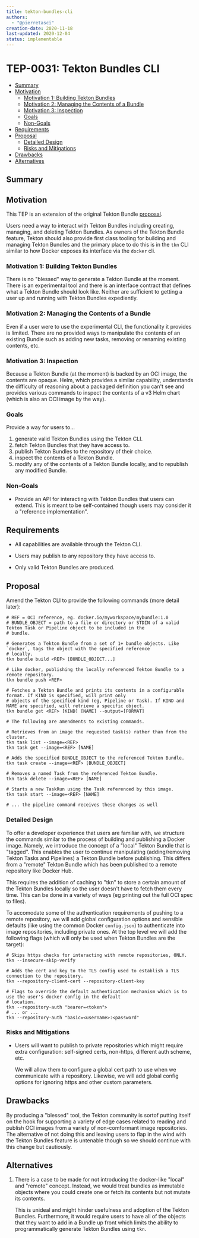 ```yaml
---
title: tekton-bundles-cli
authors:
  - "@pierretasci"
creation-date: 2020-11-18
last-updated: 2020-12-04
status: implementable
---
```

# TEP-0031: Tekton Bundles CLI

<!-- toc -->
- [Summary](#summary)
- [Motivation](#motivation)
  - [Motivation 1: Building Tekton Bundles](#motivation-1-building-tekton-bundles)
  - [Motivation 2: Managing the Contents of a Bundle](#motivation-2-managing-the-contents-of-a-bundle)
  - [Motivation 3: Inspection](#motivation-3-inspection)
  - [Goals](#goals)
  - [Non-Goals](#non-goals)
- [Requirements](#requirements)
- [Proposal](#proposal)
  - [Detailed Design](#detailed-design)
  - [Risks and Mitigations](#risks-and-mitigations)
- [Drawbacks](#drawbacks)
- [Alternatives](#alternatives)
<!-- /toc -->

## Summary

## Motivation

This TEP is an extension of the original Tekton Bundle [proposal](0005-tekton-oci-bundles.md).

Users need a way to interact with Tekton Bundles including creating, managing, and deleting Tekton Bundles. As owners of the Tekton Bundle feature, Tekton should also provide first class tooling for building and managing Tekton Bundles and the
primary place to do this is in the `tkn` CLI similar to how Docker exposes its interface via the `docker` cli.

### Motivation 1: Building Tekton Bundles

There is no "blessed" way to generate a Tekton Bundle at the moment. There is an experimental tool and there is an
interface contract that defines what a Tekton Bundle should look like. Neither are sufficient to getting a user up and
running with Tekton Bundles expediently.

### Motivation 2: Managing the Contents of a Bundle

Even if a user were to use the experimental CLI, the functionality it provides is limited. There are no provided ways
to manipulate the contents of an existing Bundle such as adding new tasks, removing or renaming existing contents, etc.

### Motivation 3: Inspection

Because a Tekton Bundle (at the moment) is backed by an OCI image, the contents are opaque. Helm, which provides a
similar capability, understands the difficulty of reasoning about a packaged definition you can't see and provides
various commands to inspect the contents of a v3 Helm chart (which is also an OCI image by the way).

### Goals

Provide a way for users to...
1. generate valid Tekton Bundles using the Tekton CLI.
2. fetch Tekton Bundles that they have access to.
3. publish Tekton Bundles to the repository of their choice.
4. inspect the contents of a Tekton Bundle.
5. modify any of the contents of a Tekton Bundle locally, and to republish any modified Bundle.

### Non-Goals

- Provide an API for interacting with Tekton Bundles that users can extend. This is meant to be self-contained though
  users may consider it a "reference implementation".

## Requirements

* All capabilities are available through the Tekton CLI.

* Users may publish to any repository they have access to.

* Only valid Tekton Bundles are produced.

## Proposal

Amend the Tekton CLI to provide the following commands (more detail later):

```shell
# REF = OCI reference, eg. docker.io/myworkspace/mybundle:1.0
# BUNDLE_OBJECT = path to a file or directory or STDIN of a valid Tekton Task or Pipeline object to be included in the
# bundle.

# Generates a Tekton Bundle from a set of 1+ bundle objects. Like `docker`, tags the object with the specified reference
# locally.
tkn bundle build <REF> [BUNDLE_OBJECT...]

# Like docker, publishing the locally referenced Tekton Bundle to a remote repository.
tkn bundle push <REF>

# Fetches a Tekton Bundle and prints its contents in a configurable format. If KIND is specified, will print only
# objects of the specified kind (eg, Pipeline or Task). If KIND and NAME are specified, will retrieve a specific object.
tkn bundle get <REF> [KIND] [NAME] --output=[FORMAT]

# The following are amendments to existing commands.

# Retrieves from an image the requested task(s) rather than from the cluster.
tkn task list --image=<REF>
tkn task get --image=<REF> [NAME]

# Adds the specified BUNDLE_OBJECT to the referenced Tekton Bundle.
tkn task create --image=<REF> [BUNDLE_OBJECT]

# Removes a named Task from the referenced Tekton Bundle.
tkn task delete --image=<REF> [NAME]

# Starts a new TaskRun using the Task referenced by this image.
tkn task start --image=<REF> [NAME]

# ... the pipeline command receives these changes as well
```

### Detailed Design

To offer a developer experience that users are familiar with, we structure the commands similar to the process of
building and publishing a Docker image. Namely, we introduce the concept of a "local" Tekton Bundle that is "tagged".
This enables the user to continue manipulating (adding/removing Tekton Tasks and Pipelines) a Tekton Bundle before
publishing. This differs from a "remote" Tekton Bundle which has been published to a remote repository like Docker Hub.

This requires the addition of caching to "tkn" to store a certain amount of the Tekton Bundles locally so the user
doesn't have to fetch them every time. This can be done in a variety of ways (eg printing out the full OCI spec to 
files).

To accomodate some of the authentication requirements of pushing to a remote repository, we will add global
configuration options and sensible defaults (like using the common Docker `config.json`) to authenticate into image
repositories, including private ones. At the top level we will add the following flags (which will only be used when
Tekton Bundles are the target):

```shell
# Skips https checks for interacting with remote repositories, ONLY.
tkn --insecure-skip-verify

# Adds the cert and key to the TLS config used to establish a TLS connection to the repository.
tkn --repository-client-cert --repository-client-key

# Flags to override the default authentication mechanism which is to use the user's docker config in the default
# location.
tkn --repository-auth "bearer=<token">
# ... or ...
tkn --repository-auth "basic=<username>:<password"
```

### Risks and Mitigations

- Users will want to publish to private repositories which might require extra configuration: self-signed certs, 
  non-https, different auth scheme, etc.

  We will allow them to configure a global cert path to use when we communicate with a repository. Likewise, we will add
  global config options for ignoring https and other custom parameters.

## Drawbacks

By producing a "blessed" tool, the Tekton community is sortof putting itself on the hook for supporting a variety of
edge cases related to reading and publish OCI images from a variety of non-comformant image repositories. The
alternative of not doing this and leaving users to flap in the wind with the Tekton Bundles feature is untenable though
so we should continue with this change but cautiously.

## Alternatives

1. There is a case to be made for not introducing the docker-like "local" and "remote" concept. Instead, we would treat
bundles as immutable objects where you could create one or fetch its contents but not mutate its contents.

   This is unideal and might hinder usefulness and adoption of the Tekton Bundles. Furthermore, it would require users
   to have all of the objects that they want to add in a Bundle up front which limits the ability to programmatically
   generate Tekton Bundles using `tkn`.